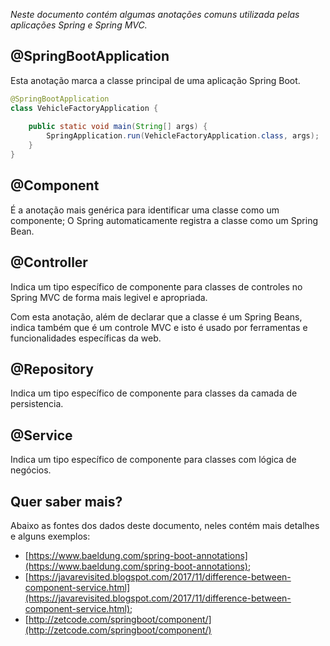 *Neste documento contém algumas anotações comuns utilizada pelas aplicações Spring e Spring MVC.*

## @SpringBootApplication

Esta anotação marca a classe principal de uma aplicação Spring Boot.

```java
@SpringBootApplication
class VehicleFactoryApplication {
 
    public static void main(String[] args) {
        SpringApplication.run(VehicleFactoryApplication.class, args);
    }
}
```


## @Component

É a anotação mais genérica para identificar uma classe como um componente; O Spring automaticamente registra a classe como um Spring Bean.


## @Controller

Indica um tipo específico de componente para classes de controles no Spring MVC de forma mais legivel e apropriada.

Com esta anotação, além de declarar que a classe é um Spring Beans, indica também que é um controle MVC e isto é usado por ferramentas e funcionalidades específicas da web.


## @Repository

Indica um tipo específico de componente para classes da camada de persistencia.


## @Service

Indica um tipo específico de componente para classes com lógica de negócios.


## Quer saber mais?

Abaixo as fontes dos dados deste documento, neles contém mais detalhes e alguns exemplos:

- [https://www.baeldung.com/spring-boot-annotations](https://www.baeldung.com/spring-boot-annotations);
- [https://javarevisited.blogspot.com/2017/11/difference-between-component-service.html](https://javarevisited.blogspot.com/2017/11/difference-between-component-service.html);
- [http://zetcode.com/springboot/component/](http://zetcode.com/springboot/component/)
